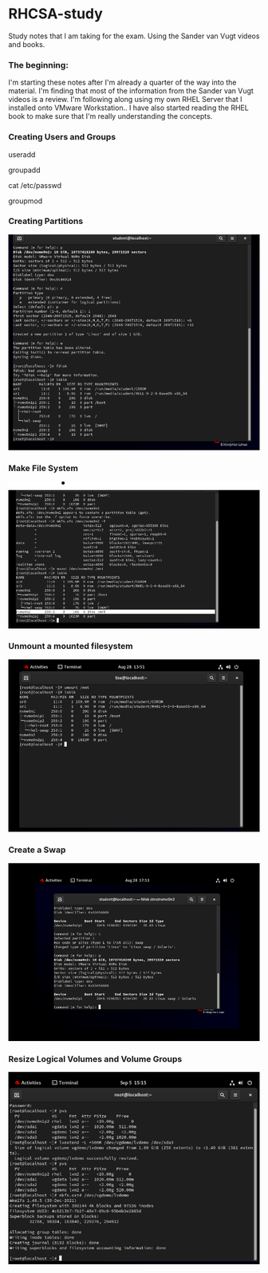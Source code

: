 # RHCSA-study
Study notes that I am taking for the exam. Using the Sander van Vugt videos and books.
<h3>The beginning:</h3>
<p>I'm starting these notes after I'm already a quarter of the way into the material. I'm finding that most of the information from the Sander van Vugt videos is a review. I'm following along using my own RHEL Server that I installed onto VMware Workstation.. I have also started reading the RHEL book to make sure that I'm really understanding the concepts.</p>
<h3>Creating Users and Groups</h3>
<p>useradd</p>
<p>groupadd</p>
<p>cat /etc/passwd</p>
<p>groupmod</p>
<h3>Creating Partitions</h3>
<p><img src="Screenshot 2023-08-27 213830.png"></p>
<h3> Make File System</h3>
<p><img src= "mkfs.png"></p>
<h3> Unmount a mounted filesystem </h3>
<p><img src ="unmount.png"></p> 
<h3> Create a Swap</h3>
<p><img src ="swap.png"></p>
<h3> Resize Logical Volumes and Volume Groups</h3>
<p><img src="lvmgroups.png"</p>
